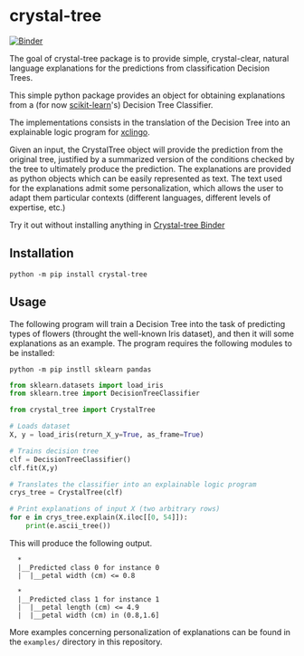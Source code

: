 # crystal-tree
[![Binder](https://mybinder.org/badge_logo.svg)](https://mybinder.org/v2/gh/bramucas/crystal-tree/binder?labpath=example%2Fexamples.ipynb)

The goal of crystal-tree package is to provide simple, crystal-clear, natural language explanations for the predictions from classification Decision Trees. 

This simple python package provides an object for obtaining explanations from a (for now [scikit-learn](https://scikit-learn.org/stable/)'s) Decision Tree Classifier.

The implementations consists in the translation of the Decision Tree into an explainable logic program for [xclingo](https://github.com/bramucas/xclingo).

Given an input, the CrystalTree object will provide the prediction from the original tree, justified by a summarized version of the conditions checked by the tree to ultimately produce the prediction. The explanations are provided as python objects which can be easily represented as text. The text used for the explanations admit some personalization, which allows the user to adapt them particular contexts (different languages, different levels of expertise, etc.)

Try it out without installing anything in [Crystal-tree Binder](https://mybinder.org/v2/gh/bramucas/crystal-tree/binder?labpath=example%2Fexamples.ipynb)


## Installation

```
python -m pip install crystal-tree
```

## Usage

The following program will train a Decision Tree into the task of predicting types of flowers (throught the well-known Iris dataset), and then it will some explanations as an example.
The program requires the following modules to be installed:
```
python -m pip instll sklearn pandas
```

```python
from sklearn.datasets import load_iris
from sklearn.tree import DecisionTreeClassifier

from crystal_tree import CrystalTree

# Loads dataset
X, y = load_iris(return_X_y=True, as_frame=True)

# Trains decision tree
clf = DecisionTreeClassifier()
clf.fit(X,y)

# Translates the classifier into an explainable logic program
crys_tree = CrystalTree(clf)

# Print explanations of input X (two arbitrary rows)
for e in crys_tree.explain(X.iloc[[0, 54]]):
    print(e.ascii_tree())
```

This will produce the following output.
```
  *
  |__Predicted class 0 for instance 0
  |  |__petal width (cm) <= 0.8

  *
  |__Predicted class 1 for instance 1
  |  |__petal length (cm) <= 4.9
  |  |__petal width (cm) in (0.8,1.6]
```

More examples concerning personalization of explanations can be found in the ```examples/``` directory in this repository. 